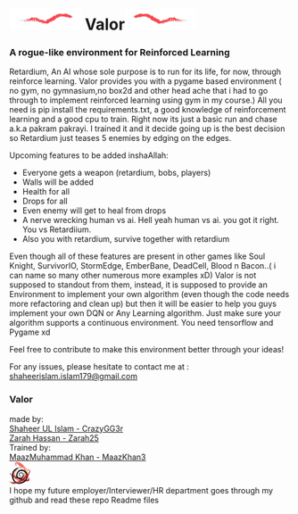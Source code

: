 
# <img src="image/line2.png" alt="Alt text" style="height:40px;"> Valor<img src="image/line1.png" alt="Alt text" style="height:40px;">
### A rogue-like environment for Reinforced Learning

Retardium, An AI whose sole purpose is to run for its life, for now, through reinforce learning.
Valor provides you with a pygame based environment ( no gym, no gymnasium,no box2d and other head ache that i had to go through to implement reinforced learning using gym in my course.)
All you need is pip install the requirements.txt, a good knowledge of reinforcement learning and a good cpu to train.
Right now its just a basic run and chase a.k.a pakram pakrayi.
I trained it and it decide going up is the best decision
so Retardium just teases 5 enemies by edging on the edges.

Upcoming features to be added inshaAllah:
- Everyone gets a weapon (retardium, bobs, players)
- Walls will be added
- Health for all
- Drops for all
- Even enemy will get to heal from drops
- A nerve wrecking human vs ai. Hell yeah human vs ai. you got it right. You vs Retardiium.
- Also you with retardium, survive together with retardium

Even though all of these features are present in other games like Soul Knight, SurvivorIO, StormEdge, EmberBane, DeadCell, Blood n Bacon..( i can name so many other numerous more examples xD)
Valor is not supposed to standout from them, instead, it is supposed to provide an Environment to implement your own algorithm (even though the code needs more refactoring and clean up) but then it will be easier to help you guys implement your own DQN or Any Learning algorithm.
Just make sure your algorithm supports a continuous environment.
You need tensorflow and Pygame xd


Feel free to contribute to make this environment better through your ideas!

For any issues, please hesitate to contact me at :<br>
shaheerislam.islam179@gmail.com 

### Valor <br>
made by:<br>
[Shaheer UL Islam - CrazyGG3r](https://github.com/CrazyGG3r)<br>
[Zarah Hassan - Zarah25](https://github.com/Zarah25)<br>
Trained by:<br>
[MaazMuhammad Khan - MaazKhan3](https://github.com/MaazKhan3)<br>
<img src="image/logo.png" alt="Alt text" style="height:40px;">
<br>
I hope my future employer/Interviewer/HR department goes through my github and read these repo Readme files<br>


